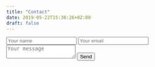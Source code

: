 ```yaml
---
title: "Contact"
date: 2019-05-22T15:38:26+02:00
draft: false
---
```


<form id="contactform" action="//formspree.io/dugat@intechinfo.fr" method="POST">
    <input type="text" name="name" placeholder="Your name">
    <input type="email" name="_replyto" placeholder="Your email">
    <textarea name="message" placeholder="Your message"></textarea>
    <input type="submit" value="Send">
</form>